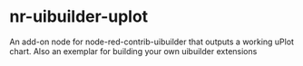 # nr-uibuilder-uplot
An add-on node for node-red-contrib-uibuilder that outputs a working uPlot chart. Also an exemplar for building your own uibuilder extensions
